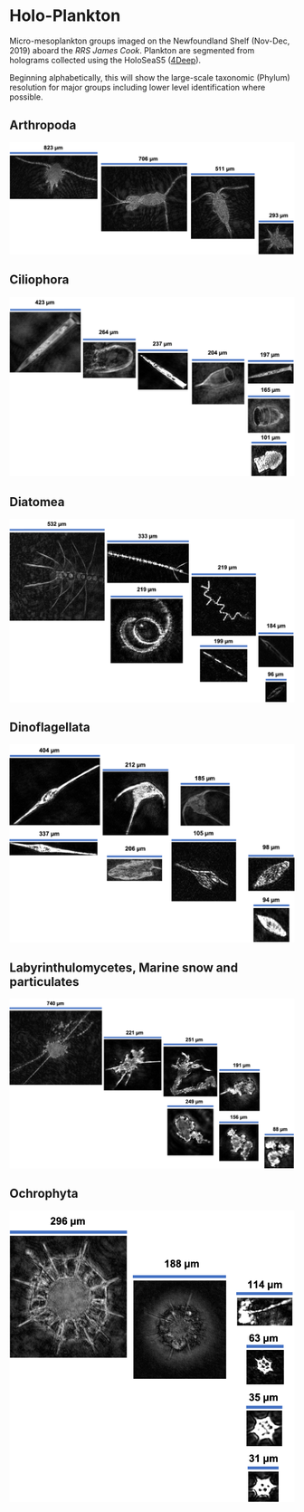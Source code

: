 # Holo-Plankton
Micro-mesoplankton groups imaged on the Newfoundland Shelf (Nov-Dec, 2019) aboard the *RRS James Cook*. Plankton are segmented from holograms collected using the HoloSeaS5 ([4Deep](http://4-deep.com/)).

Beginning alphabetically, this will show the large-scale taxonomic (Phylum) resolution for major groups including lower level identification where possible. 

## Arthropoda

![Arthropoda](https://github.com/LiamMacNeil/Holo-Plankton/blob/main/Images/Arthropods.png)

## Ciliophora

![Ciliophora](https://github.com/LiamMacNeil/Holo-Plankton/blob/main/Images/Ciliophora.png)

## Diatomea

![Diatomea](https://github.com/LiamMacNeil/Holo-Plankton/blob/main/Images/Diatomea.png)


## Dinoflagellata

![Dinoflagellata](https://github.com/LiamMacNeil/Holo-Plankton/blob/main/Images/Dinoflagellata.png)


## Labyrinthulomycetes, Marine snow and particulates

![Labyrinthulomycetes](https://github.com/LiamMacNeil/Holo-Plankton/blob/main/Images/LabySnow.png)


## Ochrophyta

![Ochrophyta](https://github.com/LiamMacNeil/Holo-Plankton/blob/main/Images/Ochrophyta.png)

